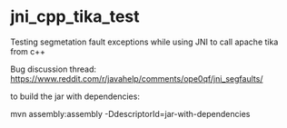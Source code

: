 # jni_cpp_tika_test
Testing segmetation fault exceptions while using JNI to call apache tika from c++

Bug discussion thread: https://www.reddit.com/r/javahelp/comments/ope0qf/jni_segfaults/

to build the jar with dependencies:

mvn assembly:assembly -DdescriptorId=jar-with-dependencies


